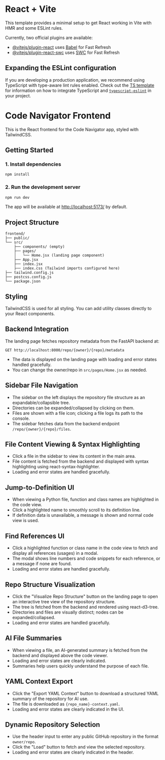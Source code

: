# React + Vite

This template provides a minimal setup to get React working in Vite with HMR and some ESLint rules.

Currently, two official plugins are available:

- [@vitejs/plugin-react](https://github.com/vitejs/vite-plugin-react/blob/main/packages/plugin-react) uses [Babel](https://babeljs.io/) for Fast Refresh
- [@vitejs/plugin-react-swc](https://github.com/vitejs/vite-plugin-react/blob/main/packages/plugin-react-swc) uses [SWC](https://swc.rs/) for Fast Refresh

## Expanding the ESLint configuration

If you are developing a production application, we recommend using TypeScript with type-aware lint rules enabled. Check out the [TS template](https://github.com/vitejs/vite/tree/main/packages/create-vite/template-react-ts) for information on how to integrate TypeScript and [`typescript-eslint`](https://typescript-eslint.io) in your project.

# Code Navigator Frontend

This is the React frontend for the Code Navigator app, styled with TailwindCSS.

## Getting Started

### 1. Install dependencies

```bash
npm install
```

### 2. Run the development server

```bash
npm run dev
```

The app will be available at [http://localhost:5173/](http://localhost:5173/) by default.

## Project Structure

```
frontend/
├── public/
└── src/
    ├── components/ (empty)
    ├── pages/
    │   └── Home.jsx (landing page component)
    ├── App.jsx
    ├── index.jsx
    ├── index.css (Tailwind imports configured here)
├── tailwind.config.js
├── postcss.config.js
└── package.json
```

## Styling

TailwindCSS is used for all styling. You can add utility classes directly to your React components.

## Backend Integration

The landing page fetches repository metadata from the FastAPI backend at:

```
GET http://localhost:8000/repo/{owner}/{repo}/metadata
```

- The data is displayed on the landing page with loading and error states handled gracefully.
- You can change the owner/repo in `src/pages/Home.jsx` as needed.

## Sidebar File Navigation

- The sidebar on the left displays the repository file structure as an expandable/collapsible tree.
- Directories can be expanded/collapsed by clicking on them.
- Files are shown with a file icon; clicking a file logs its path to the console.
- The sidebar fetches data from the backend endpoint `/repo/{owner}/{repo}/files`.

## File Content Viewing & Syntax Highlighting

- Click a file in the sidebar to view its content in the main area.
- File content is fetched from the backend and displayed with syntax highlighting using react-syntax-highlighter.
- Loading and error states are handled gracefully.

## Jump-to-Definition UI

- When viewing a Python file, function and class names are highlighted in the code view.
- Click a highlighted name to smoothly scroll to its definition line.
- If definition data is unavailable, a message is shown and normal code view is used.

## Find References UI

- Click a highlighted function or class name in the code view to fetch and display all references (usages) in a modal.
- The modal shows line numbers and code snippets for each reference, or a message if none are found.
- Loading and error states are handled gracefully.

## Repo Structure Visualization

- Click the "Visualize Repo Structure" button on the landing page to open an interactive tree view of the repository structure.
- The tree is fetched from the backend and rendered using react-d3-tree.
- Directories and files are visually distinct; nodes can be expanded/collapsed.
- Loading and error states are handled gracefully.

## AI File Summaries

- When viewing a file, an AI-generated summary is fetched from the backend and displayed above the code viewer.
- Loading and error states are clearly indicated.
- Summaries help users quickly understand the purpose of each file.

## YAML Context Export

- Click the "Export YAML Context" button to download a structured YAML summary of the repository for AI use.
- The file is downloaded as `{repo_name}-context.yaml`.
- Loading and error states are clearly indicated in the UI.

## Dynamic Repository Selection

- Use the header input to enter any public GitHub repository in the format `owner/repo`.
- Click the "Load" button to fetch and view the selected repository.
- Loading and error states are clearly indicated in the header.
